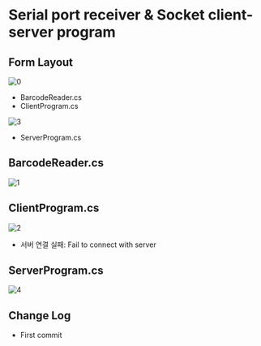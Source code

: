 # Serial port receiver & Socket client-server program

Form Layout
-----------
![0](https://user-images.githubusercontent.com/22287207/76386990-29323300-63a9-11ea-8fa9-8a10179ed535.png)
 - BarcodeReader.cs
 - ClientProgram.cs


![3](https://user-images.githubusercontent.com/22287207/76389172-06eee400-63ae-11ea-8866-fe9ee389d0bf.png)
 - ServerProgram.cs

BarcodeReader.cs
-----------
![1](https://user-images.githubusercontent.com/22287207/76387202-b5445a80-63a9-11ea-8b74-a2cff9cd43b4.png)


ClientProgram.cs
-----------
![2](https://user-images.githubusercontent.com/22287207/76387234-c42b0d00-63a9-11ea-9989-01903cec583a.png)
 - 서버 연결 실패: Fail to connect with server
 

ServerProgram.cs
-----------
![4](https://user-images.githubusercontent.com/22287207/76389281-3d2c6380-63ae-11ea-8d67-f3c206e5e32c.png)


Change Log
-----------
 - First commit
